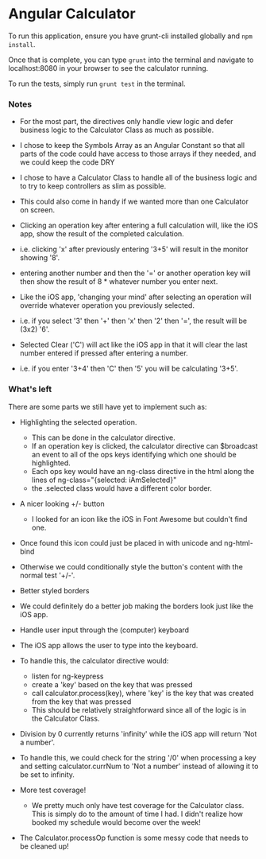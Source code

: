 # Angular Calculator

To run this application, ensure you have grunt-cli installed globally and `npm install`.

Once that is complete, you can type `grunt` into the terminal and navigate to localhost:8080 in your browser to see the calculator running.

To run the tests, simply run `grunt test` in the terminal.

### Notes
* For the most part, the directives only handle view logic and defer business logic to the Calculator Class as much as possible.


* I chose to keep the Symbols Array as an Angular Constant so that all parts of the code could have access to those arrays if they needed, and we could keep the code DRY


* I chose to have a Calculator Class to handle all of the business logic and to try to keep controllers as slim as possible.
 * This could also come in handy if we wanted more than one Calculator on screen.


* Clicking an operation key after entering a full calculation will, like the iOS app, show the result of the completed calculation.
 * i.e. clicking 'x' after previously entering '3+5' will result in the monitor showing '8'.
 * entering another number and then the '=' or another operation key will then show the result of 8 * whatever number you enter next.


* Like the iOS app, 'changing your mind' after selecting an operation will override whatever operation you previously selected.
 * i.e. if you select '3' then '+' then 'x' then '2' then '=', the result will be (3x2) '6'.


* Selected Clear ('C') will act like the iOS app in that it will clear the last number entered if pressed after entering a number.
 * i.e. if you enter '3+4' then 'C' then '5' you will be calculating '3+5'.




### What's left
There are some parts we still have yet to implement such as:
* Highlighting the selected operation.
  * This can be done in the calculator directive.
  * If an operation key is clicked, the calculator directive can $broadcast an event to all of the ops keys identifying which one should be highlighted.
  * Each ops key would have an ng-class directive in the html along the lines of ng-class="{selected: iAmSelected}"
  * the .selected class would have a different color border.


* A nicer looking +/- button
  * I looked for an icon like the iOS in Font Awesome but couldn't find one.
 * Once found this icon could just be placed in with unicode and ng-html-bind
 * Otherwise we could conditionally style the button's content with the normal test '+/-'.


* Better styled borders
 * We could definitely do a better job making the borders look just like the iOS app.


* Handle user input through the (computer) keyboard
 * The iOS app allows the user to type into the keyboard.
 * To handle this, the calculator directive would:
   * listen for ng-keypress
   * create a 'key' based on the key that was pressed
   * call calculator.process(key), where 'key' is the key that was created from the key that was pressed
   * This should be relatively straightforward since all of the logic is in the Calculator Class.


* Division by 0 currently returns 'infinity' while the iOS app will return 'Not a number'.
 * To handle this, we could check for the string '/0' when processing a key and setting calculator.currNum to 'Not a number' instead of allowing it to be set to infinity.


* More test coverage!
  * We pretty much only have test coverage for the Calculator class. This is simply do to the amount of time I had. I didn't realize how booked my schedule would become over the week!


* The Calculator.processOp function is some messy code that needs to be cleaned up!

